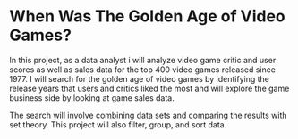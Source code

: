 # When Was The Golden Age of Video Games?
In this project, as a data analyst i will analyze video game critic and user scores as well as sales data for the top 400 video games released since 1977. I will search for the golden age of video games by identifying the release years that users and critics liked the most and will explore the game business side by looking at game sales data.

The search will involve combining data sets and comparing the results with set theory. This project will also filter, group, and sort data.

